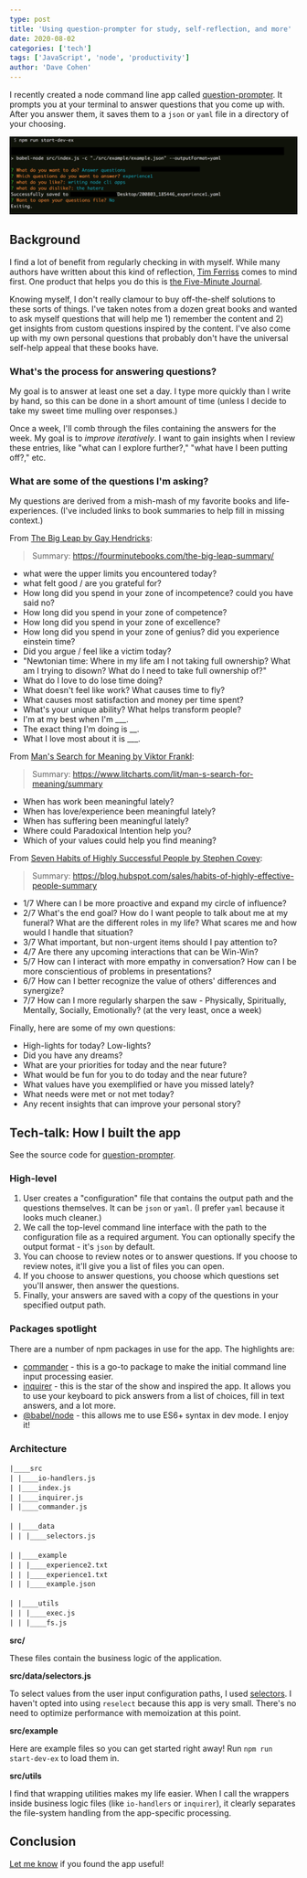 ```yaml
---
type: post
title: 'Using question-prompter for study, self-reflection, and more'
date: 2020-08-02
categories: ['tech']
tags: ['JavaScript', 'node', 'productivity']
author: 'Dave Cohen'
---
```


I recently created a node command line app called [question-prompter](https://github.com/scraggo/question-prompter). It prompts you at your terminal to answer questions that you come up with. After you answer them, it saves them to a `json` or `yaml` file in a directory of your choosing.

![question-prompter](question-prompter.png)

## Background

I find a lot of benefit from regularly checking in with myself. While many authors have written about this kind of reflection, [Tim Ferriss](https://tim.blog/2015/01/15/morning-pages/) comes to mind first. One product that helps you do this is [the Five-Minute Journal](https://thehustle.co/the-five-minute-journal-will-make-you-happier).

Knowing myself, I don't really clamour to buy off-the-shelf solutions to these sorts of things. I've taken notes from a dozen great books and wanted to ask myself questions that will help me 1) remember the content and 2) get insights from custom questions inspired by the content. I've also come up with my own personal questions that probably don't have the universal self-help appeal that these books have.

### What's the process for answering questions?

My goal is to answer at least one set a day. I type more quickly than I write by hand, so this can be done in a short amount of time (unless I decide to take my sweet time mulling over responses.)

Once a week, I'll comb through the files containing the answers for the week. My goal is to _improve iteratively_. I want to gain insights when I review these entries, like "what can I explore further?," "what have I been putting off?," etc.

### What are some of the questions I'm asking?

My questions are derived from a mish-mash of my favorite books and life-experiences. (I've included links to book summaries to help fill in missing context.)

From [The Big Leap by Gay Hendricks](https://www.amazon.com/Big-Leap-Conquer-Hidden-Level/dp/0061735361):

> Summary: <https://fourminutebooks.com/the-big-leap-summary/>

- what were the upper limits you encountered today?
- what felt good / are you grateful for?
- How long did you spend in your zone of incompetence? could you have said no?
- How long did you spend in your zone of competence?
- How long did you spend in your zone of excellence?
- How long did you spend in your zone of genius? did you experience einstein time?
- Did you argue / feel like a victim today?
- "Newtonian time: Where in my life am I not taking full ownership? What am I trying to disown? What do I need to take full ownership of?"
- What do I love to do lose time doing?
- What doesn't feel like work? What causes time to fly?
- What causes most satisfaction and money per time spent?
- What's your unique ability? What helps transform people?
- I'm at my best when I'm \_\_\_.
- The exact thing I'm doing is \_\_\.
- What I love most about it is \_\_\_.

From [Man's Search for Meaning by Viktor Frankl](https://www.amazon.com/Mans-Search-Meaning-Viktor-Frankl/dp/080701429X):

> Summary: <https://www.litcharts.com/lit/man-s-search-for-meaning/summary>

- When has work been meaningful lately?
- When has love/experience been meaningful lately?
- When has suffering been meaningful lately?
- Where could Paradoxical Intention help you?
- Which of your values could help you find meaning?

From [Seven Habits of Highly Successful People by Stephen Covey](https://www.amazon.com/dp/1476740054/ref=cm_sw_em_r_mt_dp_U_gLrNDbQGQKKX2):

> Summary: <https://blog.hubspot.com/sales/habits-of-highly-effective-people-summary>

- 1/7 Where can I be more proactive and expand my circle of influence?
- 2/7 What's the end goal? How do I want people to talk about me at my funeral? What are the different roles in my life? What scares me and how would I handle that situation?
- 3/7 What important, but non-urgent items should I pay attention to?
- 4/7 Are there any upcoming interactions that can be Win-Win?
- 5/7 How can I interact with more empathy in conversation? How can I be more conscientious of problems in presentations?
- 6/7 How can I better recognize the value of others' differences and synergize?
- 7/7 How can I more regularly sharpen the saw - Physically, Spiritually, Mentally, Socially, Emotionally? (at the very least, once a week)

Finally, here are some of my own questions:

- High-lights for today? Low-lights?
- Did you have any dreams?
- What are your priorities for today and the near future?
- What would be fun for you to do today and the near future?
- What values have you exemplified or have you missed lately?
- What needs were met or not met today?
- Any recent insights that can improve your personal story?

## Tech-talk: How I built the app

See the source code for [question-prompter](https://github.com/scraggo/question-prompter).

### High-level

1. User creates a "configuration" file that contains the output path and the questions themselves. It can be `json` or `yaml`. (I prefer `yaml` because it looks much cleaner.)
2. We call the top-level command line interface with the path to the configuration file as a required argument. You can optionally specify the output format - it's `json` by default.
3. You can choose to review notes or to answer questions. If you choose to review notes, it'll give you a list of files you can open.
4. If you choose to answer questions, you choose which questions set you'll answer, then answer the questions.
5. Finally, your answers are saved with a copy of the questions in your specified output path.

### Packages spotlight

There are a number of npm packages in use for the app. The highlights are:

- [commander](https://www.npmjs.com/package/commander) - this is a go-to package to make the initial command line input processing easier.
- [inquirer](https://www.npmjs.com/package/inquirer) - this is the star of the show and inspired the app. It allows you to use your keyboard to pick answers from a list of choices, fill in text answers, and a lot more.
- [@babel/node](https://babeljs.io/docs/en/babel-node) - this allows me to use ES6+ syntax in dev mode. I enjoy it!

### Architecture

```txt
|____src
| |____io-handlers.js
| |____index.js
| |____inquirer.js
| |____commander.js

| |____data
| | |____selectors.js

| |____example
| | |____experience2.txt
| | |____experience1.txt
| | |____example.json

| |____utils
| | |____exec.js
| | |____fs.js
```

**src/**

These files contain the business logic of the application.

**src/data/selectors.js**

To select values from the user input configuration paths, I used [selectors](https://medium.com/@pearlmcphee/selectors-react-redux-reselect-9ab984688dd4). I haven't opted into using `reselect` because this app is very small. There's no need to optimize performance with memoization at this point.

**src/example**

Here are example files so you can get started right away! Run `npm run start-dev-ex` to load them in.

**src/utils**

I find that wrapping utilities makes my life easier. When I call the wrappers inside business logic files (like `io-handlers` or `inquirer`), it clearly separates the file-system handling from the app-specific processing.

## Conclusion

[Let me know](/contact) if you found the app useful!
